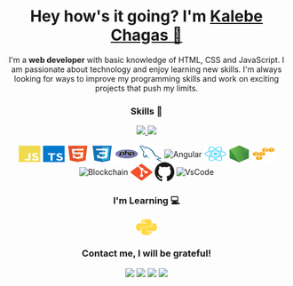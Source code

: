 <div>
	<h1 align="center">
	Hey how's it going? I'm
	<a href="https://www.linkedin.com/in/kalebechagas/">Kalebe Chagas 👋</a>
  </h1>
  
  <p align="center">
	I'm a <strong>web developer</strong> with basic knowledge of HTML, CSS and JavaScript. I am passionate about technology and enjoy learning new skills. I'm always looking for ways to 	improve my programming skills and work on exciting projects that push my limits.  
  </p>
  
</div>

<div align="center">

  <h3>Skills 🚀</h3>
      <a href="https://github.com/kalebechagas">
      <img height="170em" src="https://github-readme-stats-sigma-five.vercel.app/api?username=kalebechagas&count_private=true&include_all_commits=true&show_icons=true&theme=dark&border=false&show_owner=true"/>
      <img height="170em" src="https://github-readme-stats-sigma-five.vercel.app/api/top-langs/?username=kalebechagas&theme=dark&hide_border=false&&layout=compact"/>
  </a>
</div>

<div align="center" valign="top"><br>
  <img align="center" alt="Js" height="30" width="40" src="https://raw.githubusercontent.com/devicons/devicon/master/icons/javascript/javascript-plain.svg">
  <img align="center" alt="TypeScript" height="30" width="40" src="https://raw.githubusercontent.com/devicons/devicon/master/icons/typescript/typescript-original.svg">
  <img align="center" alt="HTML" height="30" width="40" src="https://raw.githubusercontent.com/devicons/devicon/master/icons/html5/html5-original.svg">
  <img align="center" alt="CSS" height="30" width="40" src="https://raw.githubusercontent.com/devicons/devicon/master/icons/css3/css3-original.svg">
  <img align="center" alt="PHP" height="30" width="40" src="https://raw.githubusercontent.com/devicons/devicon/master/icons/php/php-original.svg">
  <img align="center" alt="MySql" height="30" width="40" src="https://raw.githubusercontent.com/devicons/devicon/master/icons/mysql/mysql-original.svg">
  <img align="center" alt="Angular" height="30" width="40" src="https://cdn.jsdelivr.net/gh/devicons/devicon/icons/angularjs/angularjs-original.svg">
  <img align="center" alt="React" height="30" width="40" src="https://raw.githubusercontent.com/devicons/devicon/master/icons/react/react-original.svg">
  <img align="center" alt="NodeJS" height="30" width="40" src="https://raw.githubusercontent.com/devicons/devicon/master/icons/nodejs/nodejs-original.svg">
<img align="center" alt="AWS" height="30" width="40" src="https://raw.githubusercontent.com/devicons/devicon/master/icons/amazonwebservices/amazonwebservices-original.svg">
  <img align="center" alt="Blockchain" height="30" width="35" src="https://brandslogos.com/wp-content/uploads/images/large/blockchain-logo.png">
  <img align="center" alt="Git" height="30" width="40" src="https://raw.githubusercontent.com/devicons/devicon/master/icons/git/git-original.svg">
  <img align="center" alt="GitHub" height="35" width="35" src="/GitHub.png">
  <img align="center" alt="VsCode" height="30" width="40" src="https://cdn.jsdelivr.net/gh/devicons/devicon/icons/vscode/vscode-original-wordmark.svg"/>
</div>

<div align="center" valign="top">
  <h3>I'm Learning 💻</h3>
  <img align="center" alt="AWS" height="30" width="40" src="https://raw.githubusercontent.com/devicons/devicon/master/icons/python/python-plain.svg">
</div>

<div align="center">
	<h3>Contact me, I will be grateful!</h3>
  <a href="https://www.instagram.com/kalebechagas_/" target="_blank"><img src="https://img.shields.io/badge/-Instagram-%23E4405F?style=for-the-badge&logo=instagram&logoColor=white" target="_blank"></a>
  <a href="https://www.linkedin.com/in/kalebechagas/" target="_blank"><img src="https://img.shields.io/badge/-LinkedIn-%230077B5?style=for-the-badge&logo=linkedin&logoColor=white" target="_blank"></a> 
  <a href="mailto:kalebewlk@gmail.com"><img src="https://img.shields.io/badge/-Gmail-%23333?style=for-the-badge&logo=gmail&logoColor=white" target="_blank"></a>
  <a href="https://wa.me/88996983836"><img src="https://img.shields.io/badge/WhatsApp-25D366?style=for-the-badge&logo=whatsapp&logoColor=white"></a>
</div><br>
